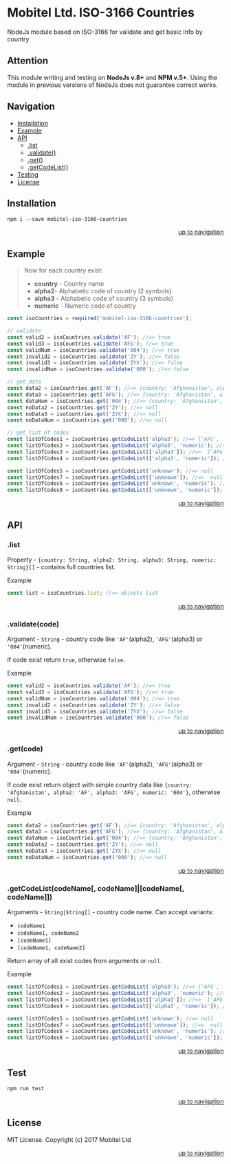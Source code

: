 # Mobitel Ltd. ISO-3166 Countries
NodeJs module based on ISO-3166 for validate and get basic info by country

## Attention
This module writing and testing on **NodeJs v.8+** and **NPM v.5+**.
Using the module in previous versions of NodeJs does not guarantee correct works.

## <a name="navigation">Navigation</a>

* [Installation](#installation)
* [Example](#example)
* [API](#api)
    * [.list](#list)
    * [.validate()](#validate)
    * [.get()](#get)
    * [.getCodeList()](#get-code-list)
* [Testing](#testing)
* [License](#license)

## <a name="installation">Installation</a>

```
npm i --save mobitel-iso-3166-countries
```
[<p align="right">up to navigation</p>](#navigation)

## <a name="example">Example</a>
> Now for each country exist:
> * **country** - Country name
> * **alpha2**- Alphabetic code of country (2 symbols)
> * **alpha3** - Alphabetic code of country (3 symbols)
> * **numeric** - Numeric code of country

```javascript
const isoCountries = required('mobitel-iso-3166-countries');

// validate
const valid2 = isoCountries.validate('AF'); //=> true
const valid3 = isoCountries.validate('AFG'); //=> true
const validNum = isoCountries.validate('004'); //=> true
const invalid2 = isoCountries.validate('ZY'); //=> false
const invalid3 = isoCountries.validate('ZYX'); //=> false
const invalidNum = isoCountries.validate('000'); //=> false

// get data
const data2 = isoCountries.get('AF'); //=> {country: 'Afghanistan', alpha2: 'AF', alpha3: 'AFG', numeric: '004'}
const data3 = isoCountries.get('AFG'); //=> {country: 'Afghanistan', alpha2: 'AF', alpha3: 'AFG', numeric: '004'}
const dataNum = isoCountries.get('004'); //=> {country: 'Afghanistan', alpha2: 'AF', alpha3: 'AFG', numeric: '004'}
const noData2 = isoCountries.get('ZY'); //=> null
const noData3 = isoCountries.get('ZYX'); //=> null
const noDataNum = isoCountries.get('000'); //=> null

// get list of codes
const listOfCodes1 = isoCountries.getCodeList('alpha3'); //=> ['AFG', ...]
const listOfCodes2 = isoCountries.getCodeList('alpha3', 'numeric'); //=> ['AFG', ..., '004', ...]
const listOfCodes3 = isoCountries.getCodeList(['alpha3']); //=>  ['AFG', ...]
const listOfCodes4 = isoCountries.getCodeList(['alpha3', 'numeric']); //=> ['AFG', ..., '004', ...]

const listOfCodes5 = isoCountries.getCodeList('unknown'); //=> null
const listOfCodes7 = isoCountries.getCodeList(['unknown']); //=>  null
const listOfCodes6 = isoCountries.getCodeList('unknown', 'numeric'); //=> null
const listOfCodes8 = isoCountries.getCodeList(['unknown', 'numeric']); //=> null
```
[<p align="right">up to navigation</p>](#navigation)

## <a name="api">API</a>

### <a name="list">.list</a>
Property - `{country: String, alpha2: String, alpha3: String, numeric: String}[]` - contains full countries list.

Example
```javascript
const list = isoCountries.list; //=> objects list 
```
[<p align="right">up to navigation</p>](#navigation)

### <a name="validate">.validate(code)</a>
Argument - `String` - country code like `'AF'`(alpha2), `'AFG'`(alpha3) or `'004'`(numeric).

If code exist return `true`, otherwise `false`.

Example
```javascript
const valid2 = isoCountries.validate('AF'); //=> true
const valid3 = isoCountries.validate('AFG'); //=> true
const validNum = isoCountries.validate('004'); //=> true
const invalid2 = isoCountries.validate('ZY'); //=> false
const invalid3 = isoCountries.validate('ZYX'); //=> false
const invalidNum = isoCountries.validate('000'); //=> false
```
[<p align="right">up to navigation</p>](#navigation)

### <a name="get">.get(code)</a>
Argument - `String` - country code like `'AF'`(alpha2), `'AFG'`(alpha3) or `'004'`(numeric).

If code exist return object with simple country data like 
`{country: 'Afghanistan', alpha2: 'AF', alpha3: 'AFG', numeric: '004'}`, otherwise `null`.

Example
```javascript
const data2 = isoCountries.get('AF'); //=> {country: 'Afghanistan', alpha2: 'AF', alpha3: 'AFG', numeric: '004'}
const data3 = isoCountries.get('AFG'); //=> {country: 'Afghanistan', alpha2: 'AF', alpha3: 'AFG', numeric: '004'}
const dataNum = isoCountries.get('004'); //=> {country: 'Afghanistan', alpha2: 'AF', alpha3: 'AFG', numeric: '004'}
const noData2 = isoCountries.get('ZY'); //=> null
const noData3 = isoCountries.get('ZYX'); //=> null
const noDataNum = isoCountries.get('000'); //=> null
```
[<p align="right">up to navigation</p>](#navigation)

### <a name="get-code-list">.getCodeList(codeName[, codeName]|[codeName[, codeName]])</a>
Arguments - `String|String[]` - country code name. Can accept variants:
* `codeName1`
* `codeName1, codeName2`
* `[codeName1]`
* `[codeName1, codeName2]`

Return array of all exist codes from arguments or `null`.

Example
```javascript
const listOfCodes1 = isoCountries.getCodeList('alpha3'); //=> ['AFG', ...]
const listOfCodes2 = isoCountries.getCodeList('alpha3', 'numeric'); //=> ['AFG', ..., '004', ...]
const listOfCodes3 = isoCountries.getCodeList(['alpha3']); //=>  ['AFG', ...]
const listOfCodes4 = isoCountries.getCodeList(['alpha3', 'numeric']); //=> ['AFG', ..., '004', ...]

const listOfCodes5 = isoCountries.getCodeList('unknown'); //=> null
const listOfCodes7 = isoCountries.getCodeList(['unknown']); //=>  null
const listOfCodes6 = isoCountries.getCodeList('unknown', 'numeric'); //=> null
const listOfCodes8 = isoCountries.getCodeList(['unknown', 'numeric']); //=> null
```
[<p align="right">up to navigation</p>](#navigation)

## <a name="testing">Test</a>

    npm run test
[<p align="right">up to navigation</p>](#navigation)

## <a name="testing">License</a>
MIT License.
Copyright (c) 2017 Mobitel Ltd
[<p align="right">up to navigation</p>](#navigation)


